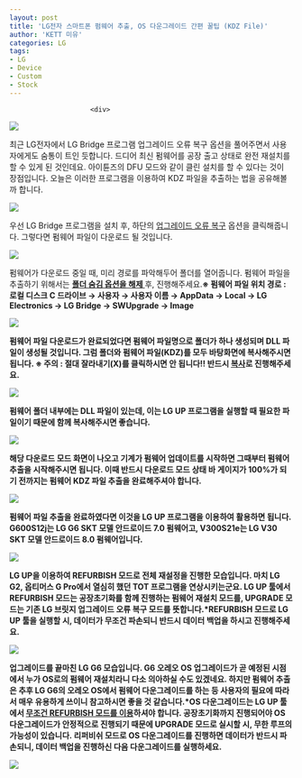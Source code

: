 ```yaml
---
layout: post
title: 'LG전자 스마트폰 펌웨어 추출, OS 다운그레이드 간편 꿀팁 (KDZ File)'
author: 'KETT 미유'
categories: LG
tags:
- LG
- Device
- Custom
- Stock
---
```



<script> location.href='https://cafe.naver.com/develoid/793392' ; </script>


















						<div>
 <div>
  <img src="https://dthumb-phinf.pstatic.net/?src=%22http%3A%2F%2Fblogfiles.naver.net%2FMjAxODA0MTVfODUg%2FMDAxNTIzODA0MjQ0ODgy.G3j0_9MG8hNtSdbgQJplqUtpGWSGaw8AXQkf-UV15z0g.wueqYwAR2VdEqsDbMBizoGFHI0jtBWKFklFvHRpV4Z0g.JPEG.great97k%2FDSC02889.JPG%22&amp;type=cafe_wa740">
 </div>
</div>
<div>
 <p>최근 LG전자에서 LG Bridge 프로그램&nbsp;업그레이드 오류 복구 옵션을 풀어주면서 사용자에게도 숨통이 트인 듯합니다. 드디어 최신 펌웨어를 공장 출고 상태로 완전&nbsp;재설치를 할 수 있게 된 것인데요. 아이튠즈의 DFU 모드와 같이 클린 설치를 할 수 있다는 것이 장점입니다. 오늘은 이러한 프로그램을 이용하여 KDZ 파일을 추출하는 법을 공유해볼까 합니다.</p>
</div>
<div>
 <div>
  <img src="https://dthumb-phinf.pstatic.net/?src=%22http%3A%2F%2Fblogfiles.naver.net%2FMjAxODA0MTVfMjcx%2FMDAxNTIzODA0MzUxMzY2.I7ghhc5u9d2D_7WnA6V0uHY_pkZoolvYIQ2T-lboqXkg.BGOL0ZXp9tGwNPaPQ2-DRwAOYw9SmR-wEcgEmJmfAzog.JPEG.great97k%2F1.jpg%22&amp;type=cafe_wa740">
 </div>
</div>
<div>
 <p>우선 LG Bridge 프로그램을 설치 후, 하단의 <span><u>업그레이드 오류 복구</u></span> 옵션을 클릭해줍니다. 그렇다면 펌웨어 파일이 다운로드 될 것입니다.</p>
</div>
<div>
 <div>
  <img src="https://dthumb-phinf.pstatic.net/?src=%22http%3A%2F%2Fblogfiles.naver.net%2FMjAxODA0MTVfMjc2%2FMDAxNTIzODA0Mzc1NDY3.coIixZFWWs1iMbFG06Ev_RBh3s8SLlL0JiGceFgcTlgg.UOkGqv-nhZe2443qFtLLA4OYWqLZSzd-8xRVQVD-Gt4g.JPEG.great97k%2F2.jpg%22&amp;type=cafe_wa740">
 </div>
</div>
<div>
 <p><span>펌웨어가 다운로드 중일 때, 미리 경로를 파악해두어 폴더를 열어줍니다. 펌웨어 파일을 추출하기 위해서는 </span><span><b><u>폴더 숨김 옵션을 </u></b></span><span><b><u>해제</u></b></span><span><b><u> </u></b></span><span>후, 진행해주세요.<b></span><span></span><span><b></span><span><b>※ 펌웨어 파일 위치 경로 </b></span><span>: 로컬 디스크 C 드라이브 → 사용자 → 사용자 이름 → AppData → Local → LG Electronics → LG Bridge → SWUpgrade → Image</span></p>
</div>
<div>
 <div>
  <img src="https://dthumb-phinf.pstatic.net/?src=%22http%3A%2F%2Fblogfiles.naver.net%2FMjAxODA0MTZfMTMy%2FMDAxNTIzODA0NTA5MjU3.46jNcQUkTsdOsUVySNz4kGNwnkjqJ-yX4WwY9LnqJiIg.Rmnw07K73TnhzUdC9qUAyXMP7rNsbLEIvoGbwLPiijIg.JPEG.great97k%2F4.jpg%22&amp;type=cafe_wa740">
 </div>
</div>
<div>
 <p><span>펌웨어 파일 다운로드가 완료되었다면 펌웨어 파일명으로 폴더가 하나 생성되며 DLL 파일이 생성될 것입니다. 그럼 </span><span><b>폴더와 펌웨어 파일(KDZ)를&nbsp;모두 </b></span><span>바탕화면에 복사해주시면 됩니다. <b></span><span><b></span><span><b>※ 주의 </b></span><span>: 절대 잘라내기(X)를 클릭하시면 안 됩니다!!</span><span><b> </b></span><span></span><span></span><span>반드시 </span><span><u><b>복사</b></u></span><span>로 진행해주세요</span><span>.</span></p>
</div>
<div>
 <div>
  <img src="https://dthumb-phinf.pstatic.net/?src=%22http%3A%2F%2Fblogfiles.naver.net%2FMjAxODA0MTZfMTQ1%2FMDAxNTIzODA0NzU5NTIz.BL09KnYMWYw5Y8XtVIP33VkNXcSIbPWV2JN2l1PTAoYg.e9N3uhmnpRoG-YkLY1TxnEDw_cL0_kYiq7kIdBwH6i0g.JPEG.great97k%2F3.jpg%22&amp;type=cafe_wa740">
 </div>
</div>
<div>
 <p>펌웨어 폴더 내부에는 DLL 파일이 있는데, 이는 LG UP 프로그램을 실행할 때 필요한 파일이기 때문에 함께 복사해주시면 좋습니다.</p>
</div>
<div>
 <div>
  <img src="https://dthumb-phinf.pstatic.net/?src=%22http%3A%2F%2Fblogfiles.naver.net%2FMjAxODA0MTZfMzYg%2FMDAxNTIzODA0NjM3Mjg5.6oVPTo7A2EBCYQGGADMUWW1ya992XTg7utRhkfzJBZ0g.Pu2w-d6DDmcxDUueLHrmgJlcwFWBL38ZX6kRAIagoAIg.JPEG.great97k%2FDSC02883.JPG%22&amp;type=cafe_wa740">
 </div>
</div>
<div>
 <p>해당 다운로드 모드 화면이 나오고&nbsp;기계가&nbsp;펌웨어 업데이트를 시작하면 그때부터&nbsp;펌웨어 추출을 시작해주시면 됩니다. 이때 반드시 다운로드 모드 상태 바 게이지가 100%가 되기 전까지는 펌웨어 KDZ&nbsp;파일 추출을 완료해주셔야 합니다. </p>
</div>
<div>
 <div>
  <div></div>
 </div>
</div>
<div>
 <div>
  <img src="https://dthumb-phinf.pstatic.net/?src=%22http%3A%2F%2Fblogfiles.naver.net%2FMjAxODA0MTZfNzAg%2FMDAxNTIzODA0ODQwOTU0.7sWZ17VTbA1tCPvqk701ddJMHCvkHpxdoLAoBUKhdPog.xrGCzpoFFwk3aR8Dllwu1sUSvnCwdnS08ZH0ttQJYVog.JPEG.great97k%2F0.jpg%22&amp;type=cafe_wa740">
 </div>
</div>
<div>
 <p>펌웨어 파일 추출을 완료하였다면 이것을 LG UP 프로그램을 이용하여 활용하면 됩니다. G600S12j는 LG G6 SKT 모델 안드로이드 7.0 펌웨어고, V300S21e는 LG V30 SKT 모델 안드로이드 8.0 펌웨어입니다.<b></p>
</div>
<div>
 <div>
  <img src="https://dthumb-phinf.pstatic.net/?src=%22http%3A%2F%2Fblogfiles.naver.net%2FMjAxODA0MTZfOTEg%2FMDAxNTIzODA0ODk3NDQ0.XLXkzw3D7giZ1uaBqf7pWi2Dy2a5gEbeESISMBoFTeYg.DNRQo2upsTRmrEdBcOiTxtZZ1EtivarOg8gNmBewXPcg.JPEG.great97k%2F6.jpg%22&amp;type=cafe_wa740">
 </div>
</div>
<div>
 <p>LG UP을 이용하여 <b>REFURBISH</b> 모드로 전체 재설정을 진행한 모습입니다. 마치 LG G2, 옵티머스 G Pro에서 열심히 했던 <b>TOT</b> 프로그램을 연상시키는군요. LG UP 툴에서 REFURBISH 모드는&nbsp;공장초기화를 함께 진행하는&nbsp;펌웨어 재설치 모드를, UPGRADE 모드는 기존 LG 브릿지 업그레이드 오류 복구 모드를 뜻합니다.<span><b></span><span><b></span><span>*REFURBISH 모드로 LG UP 툴을 실행할 시, 데이터가 무조건 파손되니 반드시 데이터&nbsp;백업을 하시고 진행해주세요.</span></p>
</div>
<div>
 <div>
  <img src="https://dthumb-phinf.pstatic.net/?src=%22http%3A%2F%2Fblogfiles.naver.net%2FMjAxODA0MTZfMjM4%2FMDAxNTIzODA0OTc3ODkw.CmRoDtII4PiDe5L4hZ8z17zVSus4r8Z0SyxQDOexrFcg.g6PwUhgTM5rq7kMY5ljGnSeeBD3tHZLklwdz9NT51Z4g.JPEG.great97k%2FDSC02890.JPG%22&amp;type=cafe_wa740">
 </div>
</div>
<div>
 <p>업그레이드를 끝마친 LG G6 모습입니다. G6 오레오 OS 업그레이드가 곧 예정된 시점에서 누가 OS로의 펌웨어 재설치라니 다소 의아하실 수도 있겠네요. 하지만 펌웨어 추출은&nbsp;추후 LG G6의 오레오 OS에서 <span><b>펌웨어 다운그레이드를 하는 등</b></span><b> </b>사용자의 필요에 따라서 매우 유용하게 쓰이니 참고하시면 좋을 것 같습니다<span>.<b></span><span><b></span><span><b>*OS 다운그레이드</b></span><span>는 LG UP 툴에서 </span><span><u><b>무조건&nbsp;REFURBISH 모드를 이용</b></u></span><span>하셔야 합니다. 공장초기화까지 진행되어야 OS 다운그레이드가 안정적으로 진행되기 때문에 UPGRADE 모드로 실시할 시, 무한 루프의 가능성이 있습니다.&nbsp;리퍼비쉬 모드로&nbsp;OS 다운그레이드를 진행하면&nbsp;데이터가 반드시 파손되니, 데이터&nbsp;백업을 진행하신 다음 다운그레이드를 실행하세요.</span></p>
</div>
<div>
 <div>
  <img src="https://dthumb-phinf.pstatic.net/?src=%22http%3A%2F%2Fblogfiles.naver.net%2FMjAxODA0MTZfMjMw%2FMDAxNTIzODA1MDczODQ4.ngyACgtYXf4rlRxTYATDaSOGVWwwax1S5jqQguzulZIg.NbH7uGajRROyOxQ2kxFmbDuvfN2d_077xddJ4PYg120g.JPEG.great97k%2F%25EB%25AF%25B8%25EC%259C%25A0%25EC%258B%259C%25ED%258B%25B0.jpg%22&amp;type=cafe_wa740">
 </div>
</div>
<div>
 <p></p>
</div>
